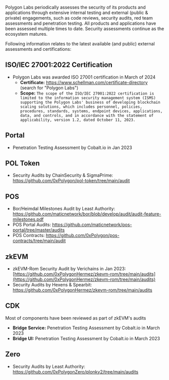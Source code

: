 Polygon Labs periodically assesses the security of its products and applications through extensive internal testing and external (public & private) engagements, such as code reviews, security audits, red team assessments and penetration testing. All products and applications have been assessed multiple times to date. Security assessments continue as the ecosystem matures.

Following information relates to the latest available (and public) external assessments and certifications:

## ISO/IEC 27001:2022 Certification

 - Polygon Labs was awarded ISO 27001 certification in March of 2024
    - **Certificate:** https://www.schellman.com/certificate-directory (search for "Polygon Labs")
    - **Scope:** `The scope of the ISO/IEC 27001:2022 certification is limited to the information security management system (ISMS) supporting the Polygon Labs' business of developing blockchain scaling solutions, which includes personnel, policies, procedures, standards, systems, endpoint devices, applications, data, and controls, and in accordance with the statement of applicability, version 1.2, dated October 11, 2023.`

## Portal

 - Penetration Testing Assessment by Cobalt.io in Jan 2023

## POL Token
 
 - Security Audits by ChainSecurity & SigmaPrime: https://github.com/0xPolygon/pol-token/tree/main/audit

## POS
 
 - Bor/Heimdal Milestones Audit by Least Authority: https://github.com/maticnetwork/bor/blob/develop/audit/audit-feature-milestones.pdf
 - POS Portal Audits: https://github.com/maticnetwork/pos-portal/tree/master/audits
 - POS Contracts: https://github.com/0xPolygon/pos-contracts/tree/main/audit 

## zkEVM
 
 - zkEVM-Rom Security Audit by Verichains in Jan 2023: [https://github.com/0xPolygonHermez/zkevm-rom/tree/main/audits](https://github.com/0xPolygonHermez/zkevm-rom/tree/main/audits)
 - Security Audits by Hexens & Spearbit: https://github.com/0xPolygonHermez/zkevm-rom/tree/main/audits

## CDK
Most of components have been reviewed as part of zkEVM's audits

 - **Bridge Service:** Penetration Testing Assessment by Cobalt.io in March 2023
 - **Bridge UI:** Penetration Testing Assessment by Cobalt.io in March 2023

## Zero

 - Security Audits by Least Authority: https://github.com/0xPolygonZero/plonky2/tree/main/audits 

